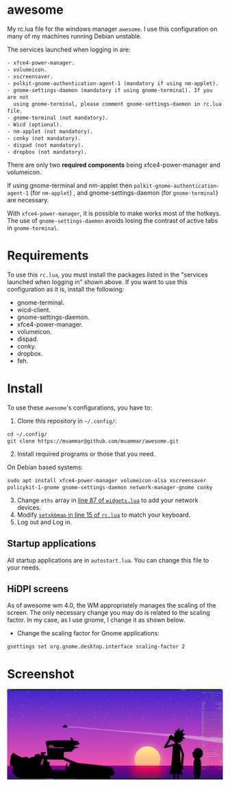 awesome
=======

My rc.lua file for the windows manager `awesome`. I use this
configuration on many of my machines running Debian unstable.

The services launched when logging in are:

    - xfce4-power-manager.
    - volumeicon.
    - xscreensaver.
    - polkit-gnome-authentication-agent-1 (mandatory if using nm-applet).
    - gnome-settings-daemon (mandatory if using gnome-terminal). If you are not
      using gnome-terminal, please comment gnome-settings-daemon in rc.lua file.
    - gnome-terminal (not mandatory).
    - Wicd (optional).
    - nm-applet (not mandatory).
    - conky (not mandatory).
    - dispad (not mandatory).
    - dropbox (not mandatory).

There are only two **required components** being xfce4-power-manager and volumeicon.

If using gnome-terminal and nm-applet then `polkit-gnome-authentication-agent-1` (for `nm-applet`) , and
gnome-settings-daemon (for `gnome-terminal`) are necessary.

With `xfce4-power-manager`, it is possible to make works most of the hotkeys. The use of `gnome-settings-daemon` avoids losing the contrast of active tabs in `gnome-terminal`.


Requirements
============

To use this `rc.lua`, you must install the packages listed in
the "services launched when logging in" shown above. If you want to use this configuration as it is, install the following:

* gnome-terminal.
* wicd-client.
* gnome-settings-daemon.
* xfce4-power-manager.
* volumeicon.
* dispad.
* conky.
* dropbox.
* feh.

Install
=======

To use these `awesome`'s configurations, you have to:

1. Clone this repository in `~/.config/`:

```
cd ~/.config/
git clone https://muammar@github.com/muammar/awesome.git
```

2. Install required programs or those that you need.

On Debian based systems:

```
sudo apt install xfce4-power-manager volumeicon-alsa xscreensaver policykit-1-gnome gnome-settings-daemon network-manager-gnome conky
```

3. Change `eths` array in [line 87 of `widgets.lua`](https://github.com/muammar/awesome/blob/master/widgets.lua#L87) to add your network devices.
4. Modify [`setxkbmap` in line 15 of `rc.lua`](https://github.com/muammar/awesome/blob/master/autostart.lua#L15) to match your keyboard.
5. Log out and Log in.

## Startup applications

All startup applications are in `autostart.lua`. You can change this file to your needs.

## HiDPI screens

As of awesome wm 4.0, the WM appropriately manages the scaling of the screen. The only necessary change you may do is related to the scaling factor. In my case, as I use gnome, I change it as shown below.

* Change the scaling factor for Gnome applications:

```
gsettings set org.gnome.desktop.interface scaling-factor 2
```

Screenshot
==========

![Alt text](screenshots/Screenshot.png?raw=true)
